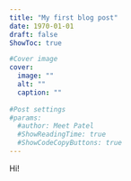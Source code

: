 ```yaml
---
title: "My first blog post"
date: 1970-01-01
draft: false
ShowToc: true

#Cover image
cover:
  image: ""
  alt: ""
  caption: ""
  
#Post settings
#params:
  #author: Meet Patel
  #ShowReadingTime: true
  #ShowCodeCopyButtons: true
---
```

Hi!